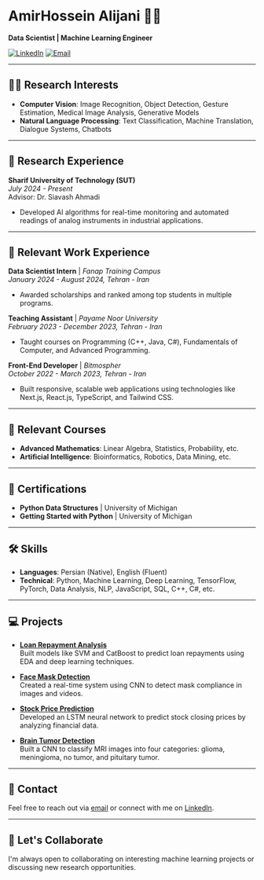 # AmirHossein Alijani 👨‍💻

**Data Scientist | Machine Learning Engineer**

[![LinkedIn](https://img.shields.io/badge/LinkedIn-Amir--Alijani-blue)](https://www.linkedin.com/in/amir-alijani/) 
[![Email](https://img.shields.io/badge/Email-ah.alijanii@gmail.com-red)](mailto:ah.alijanii@gmail.com)

---

## 🧑‍🔬 Research Interests
- **Computer Vision**: Image Recognition, Object Detection, Gesture Estimation, Medical Image Analysis, Generative Models  
- **Natural Language Processing**: Text Classification, Machine Translation, Dialogue Systems, Chatbots  

---

## 🧠 Research Experience
**Sharif University of Technology (SUT)**  
*July 2024 - Present*  
Advisor: Dr. Siavash Ahmadi  
- Developed AI algorithms for real-time monitoring and automated readings of analog instruments in industrial applications.

---

## 💼 Relevant Work Experience
**Data Scientist Intern** | *Fanap Training Campus*  
*January 2024 - August 2024, Tehran - Iran*  
- Awarded scholarships and ranked among top students in multiple programs.

**Teaching Assistant** | *Payame Noor University*  
*February 2023 - December 2023, Tehran - Iran*  
- Taught courses on Programming (C++, Java, C#), Fundamentals of Computer, and Advanced Programming.

**Front-End Developer** | *Bitmospher*  
*October 2022 - March 2023, Tehran - Iran*  
- Built responsive, scalable web applications using technologies like Next.js, React.js, TypeScript, and Tailwind CSS.

---

## 📜 Relevant Courses
- **Advanced Mathematics**: Linear Algebra, Statistics, Probability, etc.
- **Artificial Intelligence**: Bioinformatics, Robotics, Data Mining, etc.

---

## 🏅 Certifications
- **Python Data Structures** | University of Michigan  
- **Getting Started with Python** | University of Michigan  

---

## 🛠️ Skills
- **Languages**: Persian (Native), English (Fluent)  
- **Technical**: Python, Machine Learning, Deep Learning, TensorFlow, PyTorch, Data Analysis, NLP, JavaScript, SQL, C++, C#, etc.

---

## 💻 Projects
- **[Loan Repayment Analysis](https://github.com/amirhalijani/Loan-Payment-Analysis/tree/main/Loan%20Payment%20Analysis)**  
  Built models like SVM and CatBoost to predict loan repayments using EDA and deep learning techniques.

- **[Face Mask Detection](https://github.com/amirhalijani/FaceMaskDetection)**  
  Created a real-time system using CNN to detect mask compliance in images and videos.

- **[Stock Price Prediction](https://github.com/amirhalijani/Stock-Price-Prediction-Using-LSTM-Neural-Networks)**  
  Developed an LSTM neural network to predict stock closing prices by analyzing financial data.

- **[Brain Tumor Detection](https://github.com/amirhalijani/BrainTumorDetection)**  
  Built a CNN to classify MRI images into four categories: glioma, meningioma, no tumor, and pituitary tumor.

---

## 📧 Contact
Feel free to reach out via [email](mailto:ah.alijanii@gmail.com) or connect with me on [LinkedIn](https://www.linkedin.com/in/amir-alijani/).

---

## 🌱 Let's Collaborate
I'm always open to collaborating on interesting machine learning projects or discussing new research opportunities.
